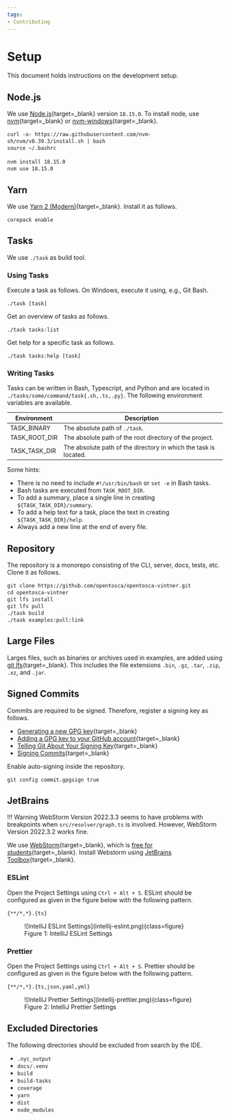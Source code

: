 ```yaml
---
tags:
- Contributing
---
```


# Setup

This document holds instructions on the development setup.

## Node.js

We use [Node.js](https://nodejs.org){target=_blank} version `18.15.0`.
To install node, use [nvm](https://github.com/nvm-sh/nvm){target=_blank} or [nvm-windows](https://github.com/coreybutler/nvm-windows){target=_blank}.

```shell linenums="1"
curl -o- https://raw.githubusercontent.com/nvm-sh/nvm/v0.39.3/install.sh | bash
source ~/.bashrc

nvm install 18.15.0
nvm use 18.15.0
```

## Yarn 

We use [Yarn 2 (Modern)](https://yarnpkg.com/){target=_blank}.
Install it as follows.

```shell linenums="1"
corepack enable
```

## Tasks

We use `./task` as build tool.

### Using Tasks

Execute a task as follows.
On Windows, execute it using, e.g., Git Bash.

```shell linenums="1"
./task [task]
```

Get an overview of tasks as follows.

```shell linenums="1"
./task tasks:list
```

Get help for a specific task as follows.

```shell linenums="1"
./task tasks:help [task]
```

### Writing Tasks

Tasks can be written in Bash, Typescript, and Python and are located in `./tasks/some/command/task{.sh,.ts,.py}`.
The following environment variables are available.

| Environment   | Description                                                      | 
|---------------|------------------------------------------------------------------| 
| TASK_BINARY   | The absolute path of `./task`.                                   | 
| TASK_ROOT_DIR | The absolute path of the root directory of the project.          | 
| TASK_TASK_DIR | The absolute path of the directory in which the task is located. |

Some hints:

- There is no need to include `#!/usr/bin/bash` or `set -e` in Bash tasks.
- Bash tasks are executed from `TASK_ROOT_DIR`.
- To add a summary, place a single line in creating `${TASK_TASK_DIR}/summary`.
- To add a help text for a task, place the text in creating `${TASK_TASK_DIR}/help`.
- Always add a new line at the end of every file.


## Repository

The repository is a monorepo consisting of the CLI, server, docs, tests, etc.
Clone it as follows.

```shell linenums="1"
git clone https://github.com/opentosca/opentosca-vintner.git
cd opentosca-vintner
git lfs install
git lfs pull
./task build
./task examples:pull:link
```

## Large Files

Larges files, such as binaries or archives used in examples, are added using [git lfs](https://git-lfs.com){target=_blank}.
This includes the file extensions `.bin`, `.gz`, `.tar`, `.zip`, `.xz`, and `.jar`.

## Signed Commits

Commits are required to be signed.
Therefore, register a signing key as follows.

- [Generating a new GPG key](https://docs.github.com/en/authentication/managing-commit-signature-verification/generating-a-new-gpg-key){target=_blank}
- [Adding a GPG key to your GitHub account](https://docs.github.com/en/authentication/managing-commit-signature-verification/adding-a-gpg-key-to-your-github-account){target=_blank}
- [Telling Git About Your Signing Key](https://docs.github.com/en/authentication/managing-commit-signature-verification/telling-git-about-your-signing-key){target=_blank}
- [Signing Commits](https://docs.github.com/en/authentication/managing-commit-signature-verification/signing-commits){target=_blank}

Enable auto-signing inside the repository.

```shell linenums="1"
git config commit.gpgsign true
```

## JetBrains

!!! Warning
    WebStorm Version 2022.3.3 seems to have problems with breakpoints when `src/resolver/graph.ts` is involved.
    However, WebStorm Version 2022.3.2 works fine.

We use [WebStorm](https://www.jetbrains.com/webstorm){target=_blank}, which is [free for students](https://www.jetbrains.com/community/education/#students){target=_blank}.
Install Webstorm using [JetBrains Toolbox](https://www.jetbrains.com/toolbox-app){target=_blank}.

### ESLint

Open the Project Settings using `Ctrl + Alt + S`.
ESLint should be configured as given in the figure below with the following pattern.

```text linenums="1"
{**/*,*}.{ts}
```

<figure markdown>
  ![IntelliJ ESLint Settings](intellij-eslint.png){class=figure}
  <figcaption>Figure 1: IntelliJ ESLint Settings</figcaption>
</figure>

### Prettier

Open the Project Settings using `Ctrl + Alt + S`.
Prettier should be configured as given in the figure below with the following pattern.

```text linenums="1"
{**/*,*}.{ts,json,yaml,yml}
```

<figure markdown>
  ![IntelliJ Prettier Settings](intellij-prettier.png){class=figure}
  <figcaption>Figure 2: IntelliJ Prettier Settings</figcaption>
</figure>


## Excluded Directories

The following directories should be excluded from search by the IDE.

- `.nyc_output`
- `docs/.venv`
- `build`
- `build-tasks`
- `coverage`
- `yarn`
- `dist`
- `node_modules`
